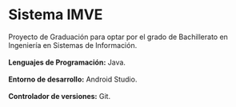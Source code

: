 # **Sistema IMVE**
Proyecto de Graduación para optar por el grado de Bachillerato en Ingeniería en Sistemas de Información.<br><br>
**Lenguajes de Programación:** Java.<br><br>
**Entorno de desarrollo:** Android Studio.<br><br>
**Controlador de versiones:** Git.
